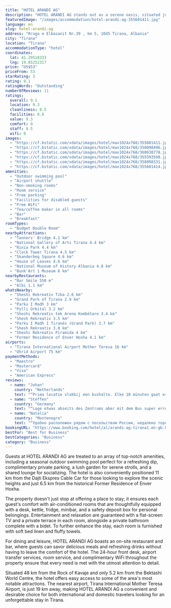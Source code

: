 ```yaml
---
title: "HOTEL ARANDI AG"
description: "HOTEL ARANDI AG stands out as a serene oasis, situated just a short drive from the heart of Tirana, offering a unique blend of convenience and tranquility."
featuredImage: "/images/accommodation/hotel-arandi-ag-355601411.jpg"
language: en
slug: hotel-arandi-ag
address: "Rruga e Elbasanit Nr.39 , km 5, 1045 Tirana, Albania"
city: "Tirana"
location: "Tirana"
accommodationType: "hotel"
coordinates:
  lat: 41.29518333
  lng: 19.85252317
price: "US$53"
priceFrom: 53
starRating: 3
rating: 9.1
ratingWords: "Outstanding"
numberOfReviews: 11
ratings:
  overall: 9.1
  location: 9.3
  cleanliness: 8.5
  facilities: 8.8
  value: 9.3
  comfort: 9
  staff: 9.5
  wifi: 0
images:
  - "https://cf.bstatic.com/xdata/images/hotel/max1024x768/355601411.jpg?k=4dbe26940b0e2ef21b7b2fd04ced21ccf4a3cef17a75249cc9f06224023bff68&o=&hp=1"
  - "https://cf.bstatic.com/xdata/images/hotel/max1024x768/358098496.jpg?k=9e64d415bcacbf42410a1d26d841eb903f96a8d10cb6b6f76dc4929369a2b484&o=&hp=1"
  - "https://cf.bstatic.com/xdata/images/hotel/max1024x768/360630778.jpg?k=766231b84570f09046bb3dd1f6e42a4de6d87411af5f990d78bae48028049f80&o=&hp=1"
  - "https://cf.bstatic.com/xdata/images/hotel/max1024x768/355593598.jpg?k=5782a7f353613d7b95457262aa578a599c3330f5c94c825729edca00f40be05e&o=&hp=1"
  - "https://cf.bstatic.com/xdata/images/hotel/max1024x768/358098331.jpg?k=b0047082815525769695c2b5fac753521409e1e2c57aeee11d0eff32823f6f4c&o=&hp=1"
  - "https://cf.bstatic.com/xdata/images/hotel/max1024x768/355601414.jpg?k=c662a5b211d6ad657156a0dd9d290d1de29e6302a69e268aadc61cb072efb687&o=&hp=1"
amenities:
  - "Outdoor swimming pool"
  - "Airport shuttle"
  - "Non-smoking rooms"
  - "Room service"
  - "Free parking"
  - "Facilities for disabled guests"
  - "Free WiFi"
  - "Tea/coffee maker in all rooms"
  - "Bar"
  - "Breakfast"
roomTypes:
  - "Budget Double Room"
nearbyAttractions:
  - "Tanners' Bridge 4.1 km"
  - "National Gallery of Arts Tirana 4.4 km"
  - "Rinia Park 4.4 km"
  - "Clock Tower Tirana 4.5 km"
  - "Skanderbeg Square 4.6 km"
  - "House of Leaves 4.6 km"
  - "National Museum of History Albania 4.8 km"
  - "Bunk'Art 1 Museum 6 km"
nearbyRestaurants:
  - "Bar Smile 550 m"
  - "Albi 1.1 km"
whatsNearby:
  - "Sheshi Rekreativ Tika 2.6 km"
  - "Grand Park of Tirana 2.9 km"
  - "Parku I Madh 3 km"
  - "Pylli Orbital 3.2 km"
  - "Sheshi Rekreativ tek Arena Kombëtare 3.4 km"
  - "Shesh Rekreativ 3.5 km"
  - "Parku I Madh I Tiranës (Grand Park) 3.7 km"
  - "Shesh Rekreativ 3.8 km"
  - "Sheshi Rekreativ Piramida 4 km"
  - "Former Residence of Enver Hoxha 4.1 km"
airports:
  - "Tirana International Airport Mother Teresa 16 km"
  - "Ohrid Airport 75 km"
paymentMethods:
  - "Maestro"
  - "Mastercard"
  - "Visa"
  - "American Express"
reviews:
  - name: "Johan"
    country: "Netherlands"
    text: "“Prima locatie vlakbij een bushalte. Elke 10 minuten gaat er wel een bus naar het centrum. Je kan de hele dag/avond gebruik maken van het zwembad”"
  - name: "Steffen"
    country: "Germany"
    text: "“Lage etwas abseits des Zentrums aber mit dem Bus super erreichbar! Toller Pool!!!”"
  - name: "Natalia"
    country: "Montenegro"
    text: "“Удобно расположен рядом с посольством России, недалеко торговый центр. Есть своя парковка. Номер просторный, чистый, утром угощают кофе. Сотрудники очень приветливые.”"
bookingURL: "https://www.booking.com/hotel/al/arandi-ag-tirana1.en-gb.html?aid=8035640"
bestFor: "Best for Business"
bestCategories: "Business"
category: "Business"
---
```


Guests at HOTEL ARANDI AG are treated to an array of top-notch amenities, including a seasonal outdoor swimming pool perfect for a refreshing dip, complimentary private parking, a lush garden for serene strolls, and a shared lounge for socializing. The hotel is also conveniently positioned 11 km from the Dajti Ekspres Cable Car for those looking to explore the scenic heights and just 6.5 km from the historical Former Residence of Enver Hoxha.

The property doesn't just stop at offering a place to stay; it ensures each guest's comfort with air-conditioned rooms that are thoughtfully equipped with a desk, kettle, fridge, minibar, and a safety deposit box for personal belongings. Entertainment and relaxation are guaranteed with a flat-screen TV and a private terrace in each room, alongside a private bathroom complete with a bidet. To further enhance the stay, each room is furnished with soft bed linen and fluffy towels.

For dining and leisure, HOTEL ARANDI AG boasts an on-site restaurant and bar, where guests can savor delicious meals and refreshing drinks without having to leave the comfort of the hotel. The 24-hour front desk, airport transfer services, room service, and complimentary WiFi throughout the property ensure that every need is met with the utmost attention to detail.

Situated 48 km from the Rock of Kavaje and only 5.2 km from the Bektashi World Centre, the hotel offers easy access to some of the area's most notable attractions. The nearest airport, Tirana International Mother Teresa Airport, is just 19 km away, making HOTEL ARANDI AG a convenient and desirable choice for both international and domestic travelers looking for an unforgettable stay in Tirana.